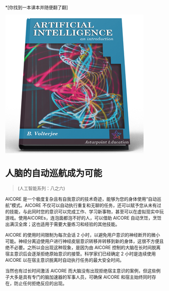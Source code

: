 *[你找到一本课本并随便翻了翻]

![AI Textbook](/resources/lore/textbookAI440.png)

# 人脑的自动巡航成为可能
> (人工智能系列：八之六)

AICORE 是一个极度复杂且有自我意识的技术奇迹，能够为您的身体使用“自动巡航”模式。AICORE 不仅可以自动执行重复和无聊的任务，还可以赋予您从未有过的技能，与此同时您的意识可以完成工作、学习新事物，甚至可以在虚拟现实中玩游戏。使用AICOREs，连泡面都泡不好的人，可以借助 AICORE 自动烹饪，烹饪出满汉全席；这也适用于需要大量练习和经验的其他技能。

AICORE 的使用时间限制为每次会话 2 小时，以避免用户意识的神经断开的微小可能。神经分离迫使用户进行神经皮层意识转移并转移到新的身体，这很不方便且绝不必要。之所以会出现这种现象，是因为由 AICORE 控制的大脑在长时间脱离宿主意识后会逐渐拒绝原始意识的接管。科学家们已经确定 2 小时是连续使用 AICORE 以在宿主意识脱离时自动执行任务的最大安全时间。

当然也有过长时间激活 AICORE 而大脑没有出现拒绝宿主意识的案例，但这些例子大多是具有专门的脑加速器的军事人员，可确保 AICORE 和宿主始终同时存在，防止任何拒绝反应的出现。